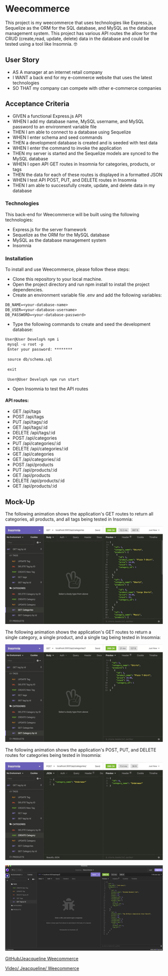 # Weecommerce

This project is my weecommerce that uses technologies like Express.js, Sequelize as the ORM for the SQL database, and MySQL as the database management system. This project has various API routes the allow for the CRUD (create,read, update, delete) data in the database and could be tested using a tool like Insomnia. 🤓

## User Story

- AS A manager at an internet retail company
- I WANT a back end for my e-commerce website that uses the latest technologies
- SO THAT my company can compete with other e-commerce companies


## Acceptance Criteria

- GIVEN a functional Express.js API
- WHEN I add my database name, MySQL username, and MySQL password to an environment variable file
- THEN I am able to connect to a database using Sequelize
- WHEN I enter schema and seed commands
- THEN a development database is created and is seeded with test data
- WHEN I enter the command to invoke the application
- THEN my server is started and the Sequelize models are synced to the MySQL database
- WHEN I open API GET routes in Insomnia for categories, products, or tags
- THEN the data for each of these routes is displayed in a formatted JSON
- WHEN I test API POST, PUT, and DELETE routes in Insomnia
- THEN I am able to successfully create, update, and delete data in my database

### Technologies 
This back-end for Weecommerce will be built using the following technologies:

- Express.js for the server framework
- Sequelize as the ORM for the MySQL database
- MySQL as the database management system
- Insomnia 

### Installation 
To install and use Weecommerce, please follow these steps:
- Clone this repository to your local machine.
- Open the project directory and run npm install to install the project dependencies.
- Create an environment variable file .env and add the following variables:
```
DB_NAME=<your-database-name>
DB_USER=<your-database-username>
DB_PASSWORD=<your-database-password>
```
- Type the following commands to create and seed the development database:
```
User@User Develop% npm i
 mysql -u root -p
 Enter your password: ********

 source db/schema.sql

 exit

 User@User Develop% npm run start
```
- Open Insomnia to test the API routes

#### API routes: 

- GET /api/tags
- POST /api/tags
- PUT /api/tags/:id
- GET /api/tags/:id
- DELETE /api/tags/:id
- POST /api/categories
- PUT /api/categories/:id
- DELETE /api/categories/:id
- GET /api/categories
- GET /api/categories/:id
- POST /api/products
- PUT /api/products/:id
- GET /api/products
- DELETE /api/products/:id
- GET /api/products/:id


## Mock-Up

The following animation shows the application's GET routes to return all categories, all products, and all tags being tested in Insomnia:

![In Insomnia, the user tests “GET tags,” “GET Categories,” and “GET All Products.”.](./Assets/13-orm-homework-demo-01.gif)

The following animation shows the application's GET routes to return a single category, a single product, and a single tag being tested in Insomnia:

![In Insomnia, the user tests “GET tag by id,” “GET Category by ID,” and “GET One Product.”](./Assets/13-orm-homework-demo-02.gif)

The following animation shows the application's POST, PUT, and DELETE routes for categories being tested in Insomnia:

![In Insomnia, the user tests “DELETE Category by ID,” “CREATE Category,” and “UPDATE Category.”](./Assets/13-orm-homework-demo-03.gif)


![Reference image.](./Assets/weecommerce.png)

[GitHub/Jeacqueline Weecommerce](https://github.com/Jeacqueline/Weecommerce)

[Video/ Jeacqueline/ Weecommerce](https://drive.google.com/file/d/1F3CGWYtApL9iedhPOwA2-xmEwpLtCzZB/view)

